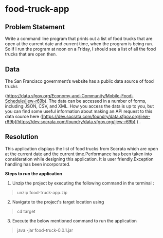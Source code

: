 
# food-truck-app

## Problem Statement

Write a command line program that prints out a list of food trucks that are open at the current date and current time, when the program is being run. So if I run the program at noon on a Friday, I should see a list of all the food trucks that are open then.

## Data

The San Francisco government’s website has a public data source of food trucks

(https://data.sfgov.org/Economy-and-Community/Mobile-Food-Schedule/jjew-r69b). The data can be accessed in a number of forms, including JSON, CSV, and XML. How you access the data is up to you, but you can find some useful information about making an API request to this data source here ([https://dev.socrata.com/foundry/data.sfgov.org/jjew-r69b](https://dev.socrata.com/foundry/data.sfgov.org/jjew-r69b)  [)](https://dev.socrata.com/foundry/data.sfgov.org/jjew-r69b) [](https://dev.socrata.com/foundry/data.sfgov.org/jjew-r69b).


## Resolution

 This application displays the list of food trucks from Socrata which are open at the current date and the current time.Performance has been taken into consideration while designing this application. It is user friendly.Exception handling has been incorporated.

**Steps to run the application**

 1. Unzip the project by executing the following command in the terminal : 
> unzip food-truck-app.zip

 2. Navigate to the project's target location using 
> cd target

 3. Execute the below mentioned command to run the application
>  java -jar food-truck-0.0.1.jar
